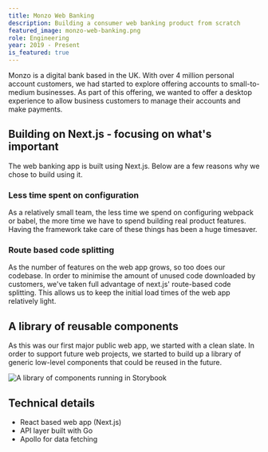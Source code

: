 ```yaml
---
title: Monzo Web Banking
description: Building a consumer web banking product from scratch
featured_image: monzo-web-banking.png
role: Engineering
year: 2019 - Present
is_featured: true
---
```


Monzo is a digital bank based in the UK. With over 4 million personal account customers, we had started to explore offering accounts to small-to-medium businesses. As part of this offering, we wanted to offer a desktop experience to allow business customers to manage their accounts and make payments.

## Building on Next.js - focusing on what's important

The web banking app is built using Next.js. Below are a few reasons why we chose to build using it.

### Less time spent on configuration

As a relatively small team, the less time we spend on configuring webpack or babel, the more time we have to spend building real product features. Having the framework take care of these things has been a huge timesaver.

### Route based code splitting

As the number of features on the web app grows, so too does our codebase. In order to minimise the amount of unused code downloaded by customers, we've taken full advantage of next.js' route-based code splitting. This allows us to keep the initial load times of the web app relatively light.

## A library of reusable components

As this was our first major public web app, we started with a clean slate. In order to support future web projects, we started to build up a library of generic low-level components that could be reused in the future.

![A library of components running in Storybook](/img/web-banking/monzo-ui.png)

## Technical details

- React based web app (Next.js)
- API layer built with Go
- Apollo for data fetching
